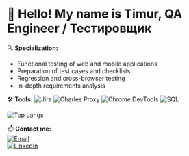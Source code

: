 # 👋 Hello! My name is Timur, QA Engineer / Тестировщик

🔍 **Specialization:**  
- Functional testing of web and mobile applications  
- Preparation of test cases and checklists  
- Regression and cross-browser testing
- In-depth requirements analysis

🛠 **Tools:**
![Jira](https://img.shields.io/badge/-Jira-0052CC?logo=jira)
![Charles Proxy](https://img.shields.io/badge/-Charles_Proxy-6C814B)
![Chrome DevTools](https://img.shields.io/badge/-DevTools-4285F4?logo=googlechrome)
![SQL](https://img.shields.io/badge/-SQL-4479A1?logo=mysql)

![Top Langs](https://github-readme-stats.vercel.app/api/top-langs/?username=marsianen30&size_weight=0.5&count_weight=0.5)


📫 **Contact me:**  
[![Email](https://img.shields.io/badge/-Email-D14836?logo=gmail)](mailto:timur-38mars@yandex.ru)  
[![LinkedIn](https://img.shields.io/badge/-LinkedIn-0A66C2?logo=linkedin)](https://www.linkedin.com/in/timur-vildanov-183b88283/)

